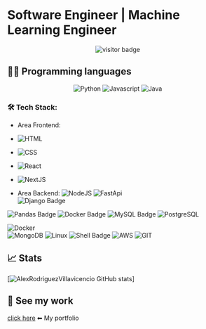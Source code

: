 # Software Engineer | Machine Learning Engineer

<p align="center">
  <img src="https://visitor-badge.laobi.icu/badge?page_id=AlexRodriguezVillavicencio.AlexRodriguezVillavicencio" alt="visitor badge"/>
</p>

## 👩‍💻 Programming languages
<p align="center">


<img src="https://img.shields.io/badge/Python-909090?style=for-the-badge&logo=python&logoColor=blue" alt="Python" />
<img src="https://img.shields.io/badge/JavaScript-323330?style=for-the-badge&logo=javascript&logoColor=F7DF1E" alt="Javascript" />
<img src="https://img.shields.io/badge/Java-ED8B00?style=for-the-badge&logo=openjdk&logoColor=white" alt="Java">

</p>

### 🛠️ Tech Stack:

- Area Frontend:
- ![HTML](https://img.shields.io/badge/HTML5-E34F26?style=for-the-badge&logo=html5&logoColor=white)
- ![CSS](https://img.shields.io/badge/CSS3-1572B6?style=for-the-badge&logo=css3&logoColor=white)
- ![React](https://shields.io/badge/react-black?logo=react&style=for-the-badge)
- ![NextJS](https://img.shields.io/badge/next.js-000000?style=for-the-badge&logo=nextdotjs&logoColor=white)

- Area Backend:
![NodeJS](https://img.shields.io/badge/Node.js-339933?style=for-the-badge&logo=nodedotjs&logoColor=white)
![FastApi](https://img.shields.io/badge/FastAPI-005571?style=for-the-badge&logo=fastapi)  
![Django Badge](https://img.shields.io/badge/-Django-092E20?style=for-the-badge&labelColor=222222&logo=django&logoColor=ffffff)


![Pandas  Badge](https://img.shields.io/badge/-Pandas-764ABC?style=for-the-badge&labelColor=222222&logo=Pandas&logoColor=ffffff) 
![Docker Badge](https://img.shields.io/badge/-Docker-61DBFB?style=for-the-badge&labelColor=222222&logo=Docker&logoColor=61BFB) 
![MySQL Badge](https://img.shields.io/badge/MySQL-005C84?style=for-the-badge&labelColor=222222&logo=mysql&logoColor=white) 
![PostgreSQL](https://img.shields.io/badge/PostgreSQL-316192?style=for-the-badge&logo=postgresql&logoColor=white)

![Docker](https://img.shields.io/badge/Docker-2CA5E0?style=for-the-badge&logo=docker&logoColor=white)  
![MongoDB](https://img.shields.io/badge/MongoDB-4EA94B?style=for-the-badge&logo=mongodb&logoColor=white) 
![Linux](https://img.shields.io/badge/Linux-FCC624?style=for-the-badge&logo=linux&logoColor=black) 
![Shell Badge](https://img.shields.io/badge/Shell_Script-1111111?style=for-the-badge&labelColor=222222&logo=gnu-bash&logoColor=1111111) 
![AWS](https://img.shields.io/badge/Amazon_AWS-FF9900?style=for-the-badge&logo=amazonaws&logoColor=white) 
![GIT](https://img.shields.io/badge/GIT-E44C30?style=for-the-badge&logo=git&logoColor=white)

## 📈 Stats

[![AlexRodriguezVillavicencio GitHub stats](https://github-readme-stats.vercel.app/api?username=AlexRodriguezVillavicencio&show_icons=true&theme=radical&count_private=true)] 

## 💼 See my work

[click here](https://alexrodriguezvillavicencio.github.io/) ⬅ My portfolio
